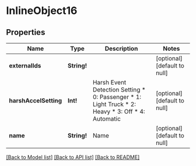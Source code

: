 # InlineObject16

## Properties
Name | Type | Description | Notes
------------ | ------------- | ------------- | -------------
**externalIds** | **String!** |  | [optional] [default to null]
**harshAccelSetting** | **Int!** | Harsh Event Detection Setting * 0: Passenger * 1: Light Truck * 2: Heavy * 3: Off * 4: Automatic | [optional] [default to null]
**name** | **String!** | Name | [optional] [default to null]

[[Back to Model list]](../README.md#documentation-for-models) [[Back to API list]](../README.md#documentation-for-api-endpoints) [[Back to README]](../README.md)


